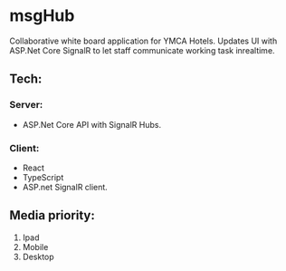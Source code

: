 # msgHub
Collaborative white board application for YMCA Hotels. Updates UI with ASP.Net Core SignalR to let staff communicate working task inrealtime.

## Tech:

### Server:
- ASP.Net Core API with SignalR Hubs.
### Client: 
- React
- TypeScript
- ASP.net SignalR client.



## Media priority:

1. Ipad
2. Mobile
3. Desktop

